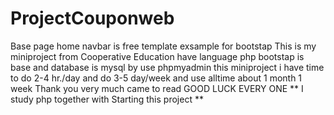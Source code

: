 # ProjectCouponweb
Base page home navbar is free template exsample for bootstap
This is my miniproject from Cooperative Education
have language php bootstap is base and database is mysql by use phpmyadmin
this miniproject i have time to do 2-4 hr./day and do 3-5 day/week and use alltime about 1 month 1 week 
Thank you very much came to read 
GOOD LUCK EVERY ONE
** I study php together with Starting this project **
